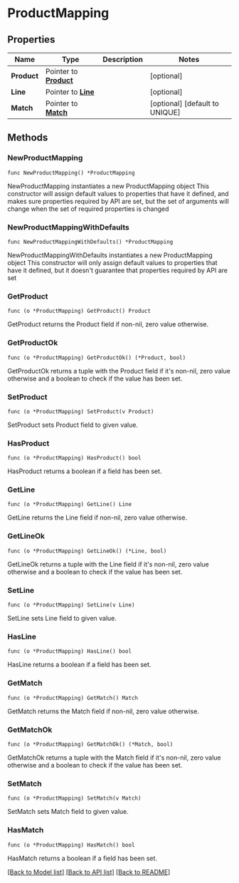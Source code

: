 # ProductMapping

## Properties

Name | Type | Description | Notes
------------ | ------------- | ------------- | -------------
**Product** | Pointer to [**Product**](Product.md) |  | [optional] 
**Line** | Pointer to [**Line**](Line.md) |  | [optional] 
**Match** | Pointer to [**Match**](Match.md) |  | [optional] [default to UNIQUE]

## Methods

### NewProductMapping

`func NewProductMapping() *ProductMapping`

NewProductMapping instantiates a new ProductMapping object
This constructor will assign default values to properties that have it defined,
and makes sure properties required by API are set, but the set of arguments
will change when the set of required properties is changed

### NewProductMappingWithDefaults

`func NewProductMappingWithDefaults() *ProductMapping`

NewProductMappingWithDefaults instantiates a new ProductMapping object
This constructor will only assign default values to properties that have it defined,
but it doesn't guarantee that properties required by API are set

### GetProduct

`func (o *ProductMapping) GetProduct() Product`

GetProduct returns the Product field if non-nil, zero value otherwise.

### GetProductOk

`func (o *ProductMapping) GetProductOk() (*Product, bool)`

GetProductOk returns a tuple with the Product field if it's non-nil, zero value otherwise
and a boolean to check if the value has been set.

### SetProduct

`func (o *ProductMapping) SetProduct(v Product)`

SetProduct sets Product field to given value.

### HasProduct

`func (o *ProductMapping) HasProduct() bool`

HasProduct returns a boolean if a field has been set.

### GetLine

`func (o *ProductMapping) GetLine() Line`

GetLine returns the Line field if non-nil, zero value otherwise.

### GetLineOk

`func (o *ProductMapping) GetLineOk() (*Line, bool)`

GetLineOk returns a tuple with the Line field if it's non-nil, zero value otherwise
and a boolean to check if the value has been set.

### SetLine

`func (o *ProductMapping) SetLine(v Line)`

SetLine sets Line field to given value.

### HasLine

`func (o *ProductMapping) HasLine() bool`

HasLine returns a boolean if a field has been set.

### GetMatch

`func (o *ProductMapping) GetMatch() Match`

GetMatch returns the Match field if non-nil, zero value otherwise.

### GetMatchOk

`func (o *ProductMapping) GetMatchOk() (*Match, bool)`

GetMatchOk returns a tuple with the Match field if it's non-nil, zero value otherwise
and a boolean to check if the value has been set.

### SetMatch

`func (o *ProductMapping) SetMatch(v Match)`

SetMatch sets Match field to given value.

### HasMatch

`func (o *ProductMapping) HasMatch() bool`

HasMatch returns a boolean if a field has been set.


[[Back to Model list]](../README.md#documentation-for-models) [[Back to API list]](../README.md#documentation-for-api-endpoints) [[Back to README]](../README.md)


